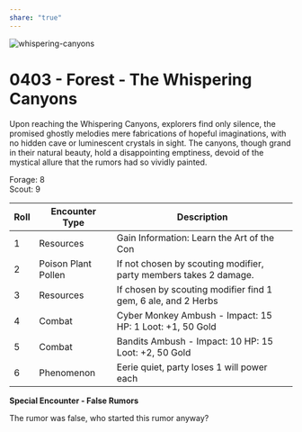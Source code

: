 ```yaml
---
share: "true"
---
```


![whispering-canyons](../whispering-canyons.png)  
  
# 0403 - Forest - The Whispering Canyons  
  
Upon reaching the Whispering Canyons, explorers find only silence, the promised ghostly melodies mere fabrications of hopeful imaginations, with no hidden cave or luminescent crystals in sight. The canyons, though grand in their natural beauty, hold a disappointing emptiness, devoid of the mystical allure that the rumors had so vividly painted.  
  
Forage: 8  
Scout: 9  
  
| Roll | Encounter Type | Description |  
| ---- | ---- | ---- |  
| 1 | Resources | Gain Information: Learn the Art of the Con  |  
| 2 | Poison Plant Pollen | If not chosen by scouting modifier, party members takes 2 damage. |  
| 3 | Resources | If chosen by scouting modifier find 1 gem, 6 ale, and 2 Herbs |  
| 4 | Combat | Cyber Monkey Ambush - Impact: 15  HP: 1 Loot: +1, 50 Gold |  
| 5 | Combat | Bandits Ambush - Impact: 10 HP: 15 Loot: +2, 50 Gold |  
| 6 | Phenomenon | Eerie quiet, party loses 1 will power each |  
  
**Special Encounter - False Rumors**  
  
The rumor was false, who started this rumor anyway?  
